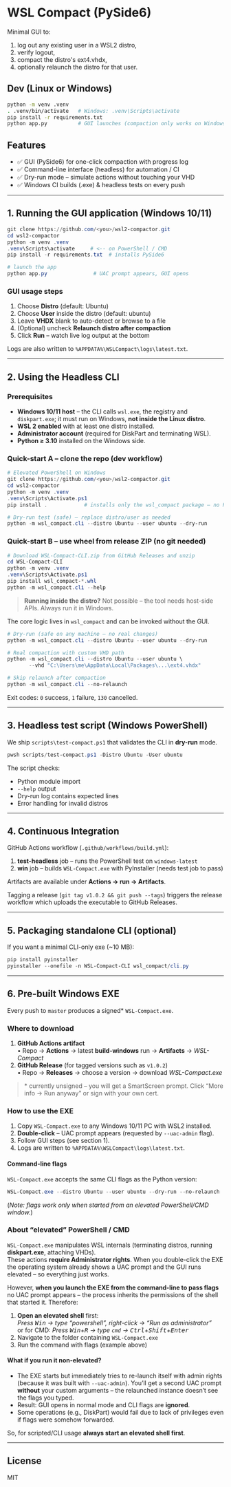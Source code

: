 # WSL Compact (PySide6)

Minimal GUI to:
1) log out any existing user in a WSL2 distro,
2) verify logout,
3) compact the distro's ext4.vhdx,
4) optionally relaunch the distro for that user.

## Dev (Linux or Windows)
```bash
python -m venv .venv
. .venv/bin/activate   # Windows: .venv\Scripts\activate
pip install -r requirements.txt
python app.py          # GUI launches (compaction only works on Windows)

```

## Features
* ✅ GUI (PySide6) for one-click compaction with progress log
* ✅ Command-line interface (headless) for automation / CI
* ✅ Dry-run mode – simulate actions without touching your VHD
* ✅ Windows CI builds (.exe) & headless tests on every push

---

## 1. Running the **GUI** application (Windows 10/11)

```powershell
git clone https://github.com/<you>/wsl2-compactor.git
cd wsl2-compactor
python -m venv .venv
.venv\Scripts\activate     # <-- on PowerShell / CMD
pip install -r requirements.txt  # installs PySide6

# launch the app
python app.py               # UAC prompt appears, GUI opens
```

### GUI usage steps
1. Choose **Distro** (default: Ubuntu)
2. Choose **User** inside the distro (default: ubuntu)
3. Leave **VHDX** blank to auto-detect or browse to a file
4. (Optional) uncheck **Relaunch distro after compaction**
5. Click **Run** – watch live log output at the bottom

Logs are also written to `%APPDATA%\WSLCompact\logs\latest.txt`.

---

## 2. Using the **Headless CLI**

### Prerequisites
* **Windows 10/11 host** – the CLI calls `wsl.exe`, the registry and `diskpart.exe`; it must run on Windows, **not inside the Linux distro**.
* **WSL 2 enabled** with at least one distro installed.
* **Administrator account** (required for DiskPart and terminating WSL).
* **Python ≥ 3.10** installed on the Windows side.

### Quick-start A – clone the repo (dev workflow)
```powershell
# Elevated PowerShell on Windows
git clone https://github.com/<you>/wsl2-compactor.git
cd wsl2-compactor
python -m venv .venv
.venv\Scripts\Activate.ps1
pip install .            # installs only the wsl_compact package – no PySide6

# Dry-run test (safe) – replace distro/user as needed
python -m wsl_compact.cli --distro Ubuntu --user ubuntu --dry-run
```

### Quick-start B – use wheel from release ZIP (no git needed)
```powershell
# Download WSL-Compact-CLI.zip from GitHub Releases and unzip
cd WSL-Compact-CLI
python -m venv .venv
.venv\Scripts\Activate.ps1
pip install wsl_compact-*.whl
python -m wsl_compact.cli --help
```

> **Running inside the distro?**  Not possible – the tool needs host-side APIs. Always run it in Windows.

The core logic lives in `wsl_compact` and can be invoked without the GUI.

```powershell
# Dry-run (safe on any machine – no real changes)
python -m wsl_compact.cli --distro Ubuntu --user ubuntu --dry-run

# Real compaction with custom VHD path
python -m wsl_compact.cli --distro Ubuntu --user ubuntu \
       --vhd "C:\Users\me\AppData\Local\Packages\...\ext4.vhdx"

# Skip relaunch after compaction
python -m wsl_compact.cli --no-relaunch
```

Exit codes: `0` success, `1` failure, `130` cancelled.

---

## 3. Headless test script (Windows PowerShell)

We ship `scripts\test-compact.ps1` that validates the CLI in **dry-run** mode.

```powershell
pwsh scripts/test-compact.ps1 -Distro Ubuntu -User ubuntu
```

The script checks:
* Python module import
* `--help` output
* Dry-run log contains expected lines
* Error handling for invalid distros

---

## 4. Continuous Integration

GitHub Actions workflow (`.github/workflows/build.yml`):

1. **test-headless** job – runs the PowerShell test on `windows-latest`
2. **win** job – builds `WSL-Compact.exe` with PyInstaller (needs test job to pass)

Artifacts are available under **Actions → run → Artifacts**.

Tagging a release (`git tag v1.0.2 && git push --tags`) triggers the release workflow which uploads the executable to GitHub Releases.

---

## 5. Packaging standalone CLI (optional)

If you want a minimal CLI-only exe (~10 MB):

```powershell
pip install pyinstaller
pyinstaller --onefile -n WSL-Compact-CLI wsl_compact/cli.py
```

---

## 6. Pre-built Windows EXE

Every push to `master` produces a signed* `WSL-Compact.exe`.

### Where to download
1. **GitHub Actions artifact**  
   • Repo → **Actions** → latest **build-windows** run → **Artifacts** → *WSL-Compact*
2. **GitHub Release** (for tagged versions such as `v1.0.2`)  
   • Repo → **Releases** → choose a version → download *WSL-Compact.exe*

> \* currently unsigned – you will get a SmartScreen prompt. Click “More info → Run anyway” or sign with your own cert.

### How to use the EXE
1. Copy `WSL-Compact.exe` to any Windows 10/11 PC with WSL2 installed.  
2. **Double-click** – UAC prompt appears (requested by `--uac-admin` flag).  
3. Follow GUI steps (see section 1).  
4. Logs are written to `%APPDATA%\WSLCompact\logs\latest.txt`.

#### Command-line flags
`WSL-Compact.exe` accepts the same CLI flags as the Python version:
```powershell
WSL-Compact.exe --distro Ubuntu --user ubuntu --dry-run --no-relaunch
```
(*Note: flags work only when started from an elevated PowerShell/CMD window.*)

### About “elevated” PowerShell / CMD

`WSL-Compact.exe` manipulates WSL internals (terminating distros, running **diskpart.exe**, attaching VHDs).  
These actions **require Administrator rights**.  When you double-click the EXE the operating system already shows a UAC prompt and the GUI runs elevated – so everything just works.

However, **when you launch the EXE from the command-line to pass flags** no UAC prompt appears – the process inherits the permissions of the shell that started it.  Therefore:

1. **Open an elevated shell** first:  
   *Press <kbd>Win</kbd> → type “powershell”, right-click → “Run as administrator”*  
   or for CMD: *Press <kbd>Win</kbd>+<kbd>R</kbd> → type `cmd` → <kbd>Ctrl</kbd>+<kbd>Shift</kbd>+<kbd>Enter</kbd>*
2. Navigate to the folder containing `WSL-Compact.exe`  
3. Run the command with flags (example above)

#### What if you run it **non-elevated**?

* The EXE starts but immediately tries to re-launch itself with admin rights (because it was built with `--uac-admin`).  You’ll get a second UAC prompt **without** your custom arguments – the relaunched instance doesn’t see the flags you typed.  
* Result: GUI opens in normal mode and CLI flags are **ignored**.  
* Some operations (e.g., DiskPart) would fail due to lack of privileges even if flags were somehow forwarded.

So, for scripted/CLI usage **always start an elevated shell first**.

---

## License
MIT
